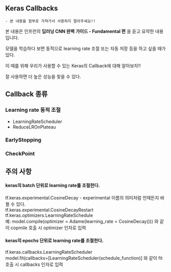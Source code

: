 ## Keras Callbacks

    - 본 내용을 함부로 가져가서 사용하지 말아주세요!!
  
 본 내용은 인프런의 **딥러닝 CNN 완벽 가이드 - Fundamental 편** 을 듣고 요약한 내용입니다.


모델을 학습하다 보면 동적으로 learning rate 조절 또는 자동 저장 등을 하고 싶을 때가 있다.

이 때를 위해 우리가 사용할 수 있는 Keras의 Callback에 대해 알아보자!!

잘 사용하면 더 높은 성능을 찾을 수 있다. 

## Callback 종류
### Learning rate 동적 조절
- LearningRateScheduler
- ReduceLROnPlateau 


### EarlyStopping



### CheckPoint



## 주의 사항

#### keras의 batch 단위로 learning rate를 조절한다.
tf.keras.experimental.CosineDecay                    -     experimental 이름의 의미처럼  언제든지 바뀔 수 있다.  
tf.keras.experimental.CosineDecayRestart   
tf.keras.optimizers.LearningRateSchedule    
예: model.compile(optimizer = Adame(learning_rate = CosineDecay()))  와 같이 copmile 호출 시 optimizer 인자로 입력  

#### keras의 epochs 단위로 learning rate를 조절한다.
tf.keras.callbacks.LearningRateScheduler  
model.fit(callbacks=[LearningRateScheduler(schedule_function)] 와 같이 fit 호출 시 callbacks 인자로 입력  
